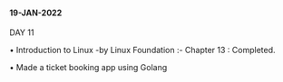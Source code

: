 
#### 19-JAN-2022

DAY 11

• Introduction to Linux -by Linux Foundation :- Chapter 13 : Completed.

• Made a ticket booking app using Golang
